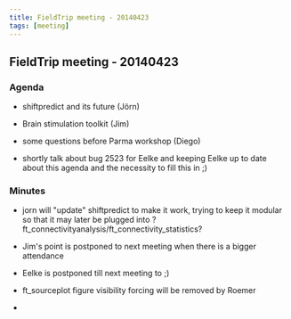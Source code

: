 ```yaml
---
title: FieldTrip meeting - 20140423
tags: [meeting]
---
```


## FieldTrip meeting - 20140423

### Agenda

- shiftpredict and its future (Jörn)

- Brain stimulation toolkit (Jim)

- some questions before Parma workshop (Diego)

- shortly talk about bug 2523 for Eelke and keeping Eelke up to date about this agenda and the necessity to fill this in ;)

### Minutes

- jorn will "update" shiftpredict to make it work, trying to keep it modular so that it may later be plugged into ?ft_connectivityanalysis/ft_connectivity_statistics?

- Jim's point is postponed to next meeting when there is a bigger attendance

- Eelke is postponed till next meeting to ;)

- ft_sourceplot figure visibility forcing will be removed by Roemer

-

